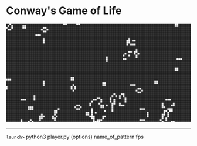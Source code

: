 # Conway's Game of Life

![capture gif](preview.gif)

---
`launch>` python3 player.py (options) name_of_pattern fps